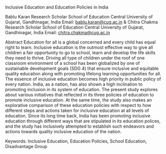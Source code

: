 Inclusive Education and Education Policies in India

Bablu Karan
Research Scholar
School of Education
Central University of Gujarat, Gandhinagar, India
Email: bablu.karan@cug.ac.in
&
Chitra Chakma
Research Scholar
School of Education
Central University of Gujarat, Gandhinagar, India
Email: chitra.chakma@cug.ac.in

Abstract
Education for all is a global concerned and every child has equal right to learn. Inclusive education is the outmost effective way to give all children a fair opportunity to go to school, learn and develop the life skills they need to thrive. Driving all type of children under the roof of one classroom environment of a school has been globalized by one of sustainable development goals (SDG 4) that ensure inclusive and equitable quality education along with promoting lifelong learning opportunities for all. The essence of inclusive education becomes high priority in public policy of every nation. India, as a nation, has also shown a high inclination to promoting inclusion in its system of education. The present study explores about various initiatives that reflected in its three policies of education to promote inclusive education. At the same time, the study also makes an explorative comparison of these education policies with respect to how different steps and actions taken for inclusive education at all levels of education. Since its long time back, India has been promoting inclusive education through different ways that are stipulated in its education polices, and the study has inclusively attempted to establish such endeavors and actions towards quality inclusive education of the nation.

Keywords: Inclusive Education, Education Policies, School Education, Disadvantage Group
